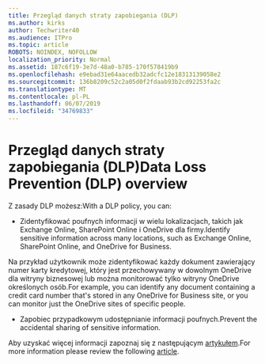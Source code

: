 ```yaml
---
title: Przegląd danych straty zapobiegania (DLP)
ms.author: kirks
author: Techwriter40
ms.audience: ITPro
ms.topic: article
ROBOTS: NOINDEX, NOFOLLOW
localization_priority: Normal
ms.assetid: 187c6f19-3e7d-48a0-b785-170f578419b9
ms.openlocfilehash: e9ebad31e64aacedb32adcfc12e18313139058e2
ms.sourcegitcommit: 136b8209c52c2a05d0f2fdaab93b2cd92253fa2c
ms.translationtype: MT
ms.contentlocale: pl-PL
ms.lasthandoff: 06/07/2019
ms.locfileid: "34769833"
---
```

# <a name="data-loss-prevention-dlp-overview"></a><span data-ttu-id="18546-102">Przegląd danych straty zapobiegania (DLP)</span><span class="sxs-lookup"><span data-stu-id="18546-102">Data Loss Prevention (DLP) overview</span></span>

<span data-ttu-id="18546-103">Z zasady DLP możesz:</span><span class="sxs-lookup"><span data-stu-id="18546-103">With a DLP policy, you can:</span></span>

- <span data-ttu-id="18546-104">Zidentyfikować poufnych informacji w wielu lokalizacjach, takich jak Exchange Online, SharePoint Online i OneDrive dla firmy.</span><span class="sxs-lookup"><span data-stu-id="18546-104">Identify sensitive information across many locations, such as Exchange Online, SharePoint Online, and OneDrive for Business.</span></span>


<span data-ttu-id="18546-105">Na przykład użytkownik może zidentyfikować każdy dokument zawierający numer karty kredytowej, który jest przechowywany w dowolnym OneDrive dla witryny biznesowej lub można monitorować tylko witryny OneDrive określonych osób.</span><span class="sxs-lookup"><span data-stu-id="18546-105">For example, you can identify any document containing a credit card number that's stored in any OneDrive for Business site, or you can monitor just the OneDrive sites of specific people.</span></span>

- <span data-ttu-id="18546-106">Zapobiec przypadkowym udostępnianie informacji poufnych.</span><span class="sxs-lookup"><span data-stu-id="18546-106">Prevent the accidental sharing of sensitive information.</span></span>


<span data-ttu-id="18546-107">Aby uzyskać więcej informacji zapoznaj się z następującym [artykułem](https://docs.microsoft.com/office365/securitycompliance/data-loss-prevention-policies).</span><span class="sxs-lookup"><span data-stu-id="18546-107">For more information please review the following [article](https://docs.microsoft.com/office365/securitycompliance/data-loss-prevention-policies).</span></span>

